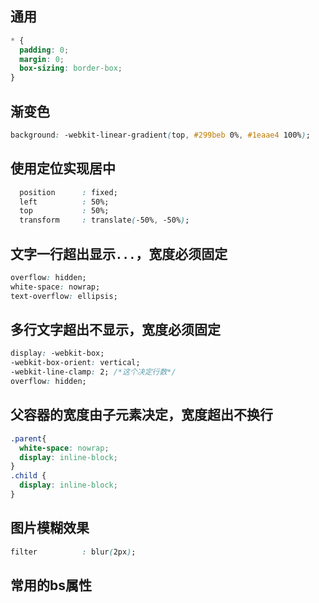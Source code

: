 ## 通用
```css
* {
  padding: 0;
  margin: 0;
  box-sizing: border-box;
}

```


## 渐变色
```css
background: -webkit-linear-gradient(top, #299beb 0%, #1eaae4 100%);
```
## 使用定位实现居中
```css
  position      : fixed;
  left          : 50%;
  top           : 50%;
  transform     : translate(-50%, -50%);
```

## 文字一行超出显示`...`，宽度必须固定 
```css
overflow: hidden;
white-space: nowrap;
text-overflow: ellipsis;
```
## 多行文字超出不显示，宽度必须固定

```css
display: -webkit-box;
-webkit-box-orient: vertical;
-webkit-line-clamp: 2; /*这个决定行数*/
overflow: hidden;
```

## 父容器的宽度由子元素决定，宽度超出不换行

```css
.parent{
  white-space: nowrap;
  display: inline-block;
}
.child {
  display: inline-block;
}
```


## 图片模糊效果

```css
filter          : blur(2px);
```

## 常用的bs属性
```

```

